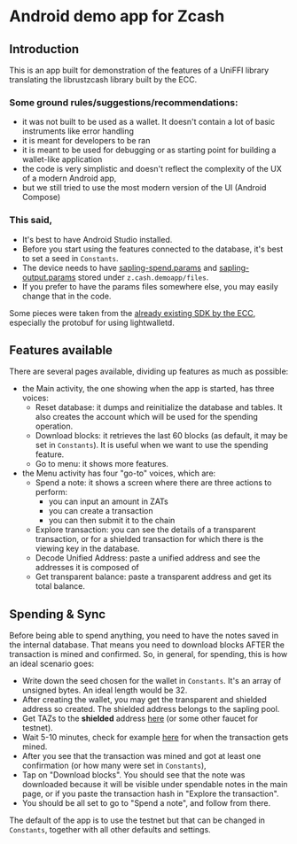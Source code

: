 # Android demo app for Zcash

## Introduction

This is an app built for demonstration of the features of a UniFFI library translating the librustzcash library built by the ECC.

### Some ground rules/suggestions/recommendations:

- it was not built to be used as a wallet. It doesn't contain a lot of basic instruments like error handling
- it is meant for developers to be ran
- it is meant to be used for debugging or as starting point for building a wallet-like application
- the code is very simplistic and doesn't reflect the complexity of the UX of a modern Android app, 
- but we still tried to use the most modern version of the UI (Android Compose)

### This said,

- It's best to have Android Studio installed.
- Before you start using the features connected to the database, it's best to set a seed in `Constants`.
- The device needs to have [sapling-spend.params](https://download.z.cash/downloads/sapling-spend.params) and [sapling-output.params](https://download.z.cash/downloads/sapling-output.params) stored under `z.cash.demoapp/files`.
- If you prefer to have the params files somewhere else, you may easily change that in the code.

Some pieces were taken from the [already existing SDK by the ECC](https://github.com/zcash/zcash-android-wallet-sdk), especially the protobuf for using lightwalletd.

## Features available

There are several pages available, dividing up features as much as possible:

 - the Main activity, the one showing when the app is started, has three voices:
   - Reset database: it dumps and reinitialize the database and tables. It also creates the account which will be used for the spending operation.
   - Download blocks: it retrieves the last 60 blocks (as default, it may be set in `Constants`). It is useful when we want to use the spending feature.
   - Go to menu: it shows more features.
 - the Menu activity has four "go-to" voices, which are:
   - Spend a note: it shows a screen where there are three actions to perform:
     - you can input an amount in ZATs
     - you can create a transaction
     - you can then submit it to the chain
   - Explore transaction: you can see the details of a transparent transaction,  or for a shielded transaction for which there is the viewing key in the database.
   - Decode Unified Address: paste a unified address and see the addresses it is composed of
   - Get transparent balance: paste a transparent address and get its total balance.

## Spending & Sync

Before being able to spend anything, you need to have the notes saved in the internal database. That means you need to download blocks AFTER the transaction is mined and confirmed.
So, in general, for spending, this is how an ideal scenario goes:
 - Write down the seed chosen for the wallet in `Constants`. It's an array of unsigned bytes. An ideal length would be 32.
 - After creating the wallet, you may get the transparent and shielded address so created. The shielded address belongs to the sapling pool.
 - Get TAZs to the **shielded** address [here](https://faucet.zecpages.com/) (or some other faucet for testnet).
 - Wait 5-10 minutes, check for example [here](https://blockexplorer.one/zcash/testnet) for when the transaction gets mined.
 - After you see that the transaction was mined and got at least one confirmation (or how many were set in `Constants`),
 - Tap on "Download blocks". You should see that the note was downloaded because it will be visible under spendable notes in the main page, or if you paste the transaction hash in "Explore the transaction".
 - You should be all set to go to "Spend a note", and follow from there.

The default of the app is to use the testnet but that can be changed in `Constants`, together with all other defaults and settings.
